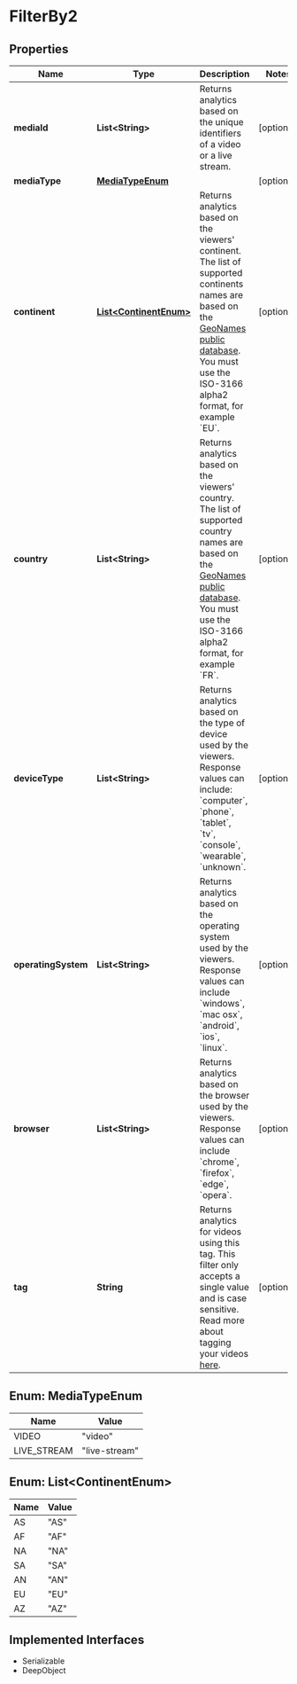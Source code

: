 

# FilterBy2

## Properties

Name | Type | Description | Notes
------------ | ------------- | ------------- | -------------
**mediaId** | **List&lt;String&gt;** | Returns analytics based on the unique identifiers of a video or a live stream. |  [optional]
**mediaType** | [**MediaTypeEnum**](#MediaTypeEnum) |  |  [optional]
**continent** | [**List&lt;ContinentEnum&gt;**](#List&lt;ContinentEnum&gt;) | Returns analytics based on the viewers&#39; continent. The list of supported continents names are based on the [GeoNames public database](https://www.geonames.org/countries/). You must use the ISO-3166 alpha2 format, for example &#x60;EU&#x60;. |  [optional]
**country** | **List&lt;String&gt;** | Returns analytics based on the viewers&#39; country. The list of supported country names are based on the [GeoNames public database](https://www.geonames.org/countries/). You must use the ISO-3166 alpha2 format, for example &#x60;FR&#x60;. |  [optional]
**deviceType** | **List&lt;String&gt;** | Returns analytics based on the type of device used by the viewers. Response values can include: &#x60;computer&#x60;, &#x60;phone&#x60;, &#x60;tablet&#x60;, &#x60;tv&#x60;, &#x60;console&#x60;, &#x60;wearable&#x60;, &#x60;unknown&#x60;. |  [optional]
**operatingSystem** | **List&lt;String&gt;** | Returns analytics based on the operating system used by the viewers. Response values can include &#x60;windows&#x60;, &#x60;mac osx&#x60;, &#x60;android&#x60;, &#x60;ios&#x60;, &#x60;linux&#x60;. |  [optional]
**browser** | **List&lt;String&gt;** | Returns analytics based on the browser used by the viewers. Response values can include &#x60;chrome&#x60;, &#x60;firefox&#x60;, &#x60;edge&#x60;, &#x60;opera&#x60;. |  [optional]
**tag** | **String** | Returns analytics for videos using this tag. This filter only accepts a single value and is case sensitive. Read more about tagging your videos [here](https://docs.api.video/vod/tags-metadata). |  [optional]



## Enum: MediaTypeEnum

Name | Value
---- | -----
VIDEO | &quot;video&quot;
LIVE_STREAM | &quot;live-stream&quot;



## Enum: List&lt;ContinentEnum&gt;

Name | Value
---- | -----
AS | &quot;AS&quot;
AF | &quot;AF&quot;
NA | &quot;NA&quot;
SA | &quot;SA&quot;
AN | &quot;AN&quot;
EU | &quot;EU&quot;
AZ | &quot;AZ&quot;


## Implemented Interfaces

* Serializable
* DeepObject


